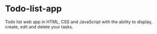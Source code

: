 # Todo-list-app
Todo list web app in HTML, CSS and JavaScript with the ability to display, create, edit and delete your tasks. 

